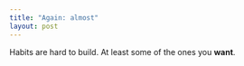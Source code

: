 ```yaml
---
title: "Again: almost"
layout: post
---
```


Habits are hard to build. At least some of the ones you **want**.


